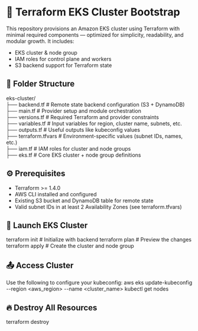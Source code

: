 # 🚀 Terraform EKS Cluster Bootstrap

This repository provisions an Amazon EKS cluster using Terraform with minimal required components — optimized for simplicity, readability, and modular growth. It includes:
- EKS cluster & node group
- IAM roles for control plane and workers
- S3 backend support for Terraform state



## 📁 Folder Structure

eks-cluster/                                                                       
├── backend.tf            # Remote state backend configuration (S3 + DynamoDB)                    
├── main.tf               # Provider setup and module orchestration                                
├── versions.tf           # Required Terraform and provider constraints                              
├── variables.tf          # Input variables for region, cluster name, subnets, etc.                           
├── outputs.tf            # Useful outputs like kubeconfig values                                        
├── terraform.tfvars      # Environment-specific values (subnet IDs, names, etc.)                                 
├── iam.tf                # IAM roles for cluster and node groups                                     
├── eks.tf                # Core EKS cluster + node group definitions                                     



##  ⚙️ Prerequisites
- Terraform >= 1.4.0
- AWS CLI installed and configured
- Existing S3 bucket and DynamoDB table for remote state
- Valid subnet IDs in at least 2 Availability Zones (see terraform.tfvars)

## 🏁 Launch EKS Cluster
terraform init        # Initialize with backend
terraform plan        # Preview the changes
terraform apply       # Create the cluster and node group



## 📤 Access Cluster

Use the following to configure your kubeconfig:
      aws eks update-kubeconfig --region <aws_region> --name <cluster_name>
      kubectl get nodes



## 🔥 Destroy All Resources

terraform destroy




